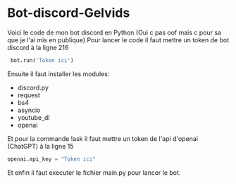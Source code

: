 # Bot-discord-Gelvids

Voici le code de mon bot discord en Python (Oui c pas oof mais c pour sa que je l'ai mis en publique)
Pour lancer le code il faut mettre un token de bot discord à la ligne 216 
```python 
 bot.run('Token ici')
```

Ensuite il faut installer les modules: 
- discord.py
- request
- bs4
- asyncio
- youtube_dl
- openai

Et pour la commande !ask il faut mettre un token de l'api d'openai (ChatGPT) à la ligne 15 
```python
openai.api_key = "Token ici"
```

Et enfin il faut executer le fichier main.py pour lancer le bot.
